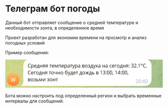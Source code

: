 # Телеграм бот погоды

Данный бот отправляет сообщение о средней температуре и необходимости зонта, в определенное время 

Проект разработан для экономии времени на просмотр и анализ погодных условий

Пример сообщения:

![alt text](2024-09-03_20-49-33.png)

Бота можно настроить под определенный регион и выбрать временные интервалы для сообщений.
